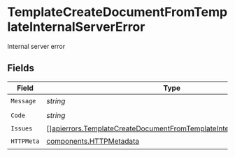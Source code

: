 # TemplateCreateDocumentFromTemplateInternalServerError

Internal server error


## Fields

| Field                                                                                                                                                          | Type                                                                                                                                                           | Required                                                                                                                                                       | Description                                                                                                                                                    |
| -------------------------------------------------------------------------------------------------------------------------------------------------------------- | -------------------------------------------------------------------------------------------------------------------------------------------------------------- | -------------------------------------------------------------------------------------------------------------------------------------------------------------- | -------------------------------------------------------------------------------------------------------------------------------------------------------------- |
| `Message`                                                                                                                                                      | *string*                                                                                                                                                       | :heavy_check_mark:                                                                                                                                             | N/A                                                                                                                                                            |
| `Code`                                                                                                                                                         | *string*                                                                                                                                                       | :heavy_check_mark:                                                                                                                                             | N/A                                                                                                                                                            |
| `Issues`                                                                                                                                                       | [][apierrors.TemplateCreateDocumentFromTemplateInternalServerErrorIssue](../../models/apierrors/templatecreatedocumentfromtemplateinternalservererrorissue.md) | :heavy_minus_sign:                                                                                                                                             | N/A                                                                                                                                                            |
| `HTTPMeta`                                                                                                                                                     | [components.HTTPMetadata](../../models/components/httpmetadata.md)                                                                                             | :heavy_check_mark:                                                                                                                                             | N/A                                                                                                                                                            |